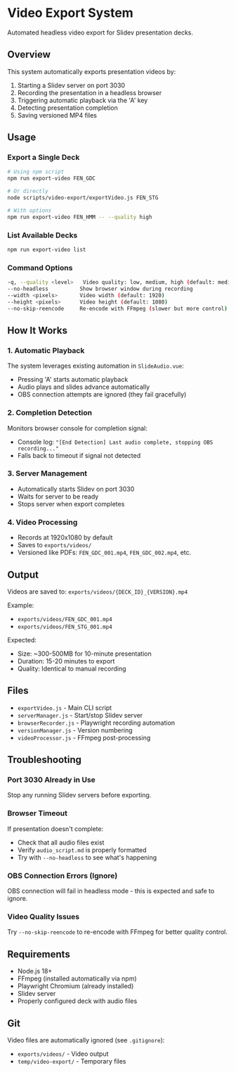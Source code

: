 # Video Export System

Automated headless video export for Slidev presentation decks.

## Overview

This system automatically exports presentation videos by:
1. Starting a Slidev server on port 3030
2. Recording the presentation in a headless browser
3. Triggering automatic playback via the 'A' key
4. Detecting presentation completion
5. Saving versioned MP4 files

## Usage

### Export a Single Deck

```bash
# Using npm script
npm run export-video FEN_GDC

# Or directly
node scripts/video-export/exportVideo.js FEN_STG

# With options
npm run export-video FEN_HMM -- --quality high
```

### List Available Decks

```bash
npm run export-video list
```

### Command Options

```bash
-q, --quality <level>   Video quality: low, medium, high (default: medium)
--no-headless          Show browser window during recording
--width <pixels>       Video width (default: 1920)
--height <pixels>      Video height (default: 1080)
--no-skip-reencode     Re-encode with FFmpeg (slower but more control)
```

## How It Works

### 1. Automatic Playback
The system leverages existing automation in `SlideAudio.vue`:
- Pressing 'A' starts automatic playback
- Audio plays and slides advance automatically
- OBS connection attempts are ignored (they fail gracefully)

### 2. Completion Detection
Monitors browser console for completion signal:
- Console log: `"[End Detection] Last audio complete, stopping OBS recording..."`
- Falls back to timeout if signal not detected

### 3. Server Management
- Automatically starts Slidev on port 3030
- Waits for server to be ready
- Stops server when export completes

### 4. Video Processing
- Records at 1920x1080 by default
- Saves to `exports/videos/`
- Versioned like PDFs: `FEN_GDC_001.mp4`, `FEN_GDC_002.mp4`, etc.

## Output

Videos are saved to: `exports/videos/{DECK_ID}_{VERSION}.mp4`

Example:
- `exports/videos/FEN_GDC_001.mp4`
- `exports/videos/FEN_STG_001.mp4`

Expected:
- Size: ~300-500MB for 10-minute presentation
- Duration: 15-20 minutes to export
- Quality: Identical to manual recording

## Files

- `exportVideo.js` - Main CLI script
- `serverManager.js` - Start/stop Slidev server
- `browserRecorder.js` - Playwright recording automation
- `versionManager.js` - Version numbering
- `videoProcessor.js` - FFmpeg post-processing

## Troubleshooting

### Port 3030 Already in Use
Stop any running Slidev servers before exporting.

### Browser Timeout
If presentation doesn't complete:
- Check that all audio files exist
- Verify `audio_script.md` is properly formatted
- Try with `--no-headless` to see what's happening

### OBS Connection Errors (Ignore)
OBS connection will fail in headless mode - this is expected and safe to ignore.

### Video Quality Issues
Try `--no-skip-reencode` to re-encode with FFmpeg for better quality control.

## Requirements

- Node.js 18+
- FFmpeg (installed automatically via npm)
- Playwright Chromium (already installed)
- Slidev server
- Properly configured deck with audio files

## Git

Video files are automatically ignored (see `.gitignore`):
- `exports/videos/` - Video output
- `temp/video-export/` - Temporary files

